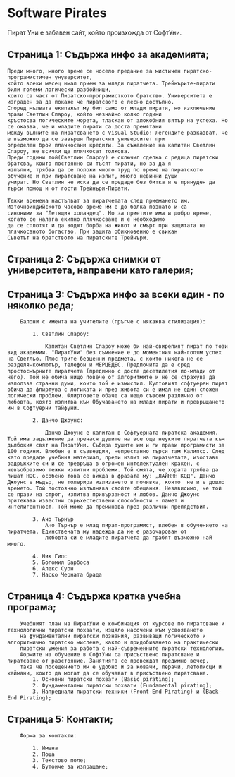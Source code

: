 # Software Pirates

Пират Уни е забавен сайт, който произхожда от СофтУни.

## Страница 1: Съдържа инфо за академията;

	Преди много, много време се носело предание за мистичен пиратско-програмистичен унуверситет,
	който всеки месец имал прием за млади пиратчета. Трейнърите-пирати били големи логически разбойници,
	които са част от Пиратско-програмисткото братство. Университета е изграден за да покаже че пиратсвото е лесно достъпно.
	Според мълвата екипажът му бил само от млади пирати, но изключение прави Светлин Спароу, който незнайно колко години
	кръстосва логическите морета, тласкан от злокобния вятър на успеха. Но се оказва, че и младите пирати са доста премятани
	между вълните на пиратсването с Visual Studio! Легендите разказват, че e възможно да се завърши Пиратския университет при
	определен брой плачкосани кредити. За съжаление на капитан Светлин Спароу, не всички ще плячкосат толкова.
	Преди години той(Светлин Спароу) е сключил сделка с редица пиратски братсва, които постоянно си тъсят пирати, но за да я
	изпълни, трябва да се положи много труд по време на пиратското обучение и при пиратсване на изпит, много невинни души
	умират. Но Светлин не иска да се предаде без битка и е принуден да търси помощ и от гости Трейнъри-Пирати.

	Тежки времена настъпват за пиратчетата след приемането им. Източноиндийското часово време им е до болка познато и са
	синоними за "Летящия холандец". Но за приетите има и добро време, когато се налага екипно плячкосване и е необходимо
	да се сплотят и да водят борба на живот и смърт при защитата на плячкосаното богаство. При защита обикновенно е свикан
	Съветът на братството на пиратските Трейнъри.

## Страница 2: Съдържа снимки от университета, направени като галерия;


## Страница 3: Съдържа инфо за всеки един - по няколко реда;

	    Балони с имента на учителите (гръгче с някаква стилизация):

    		1. Светлин Спароу:

    			Капитан Светлин Спароу може би най-свирепият пират по този вид академии. "ПиратУни" без съмнение е до моментния най-голям успех на Светльо. Плюс трите безценни предмета, с които никога не се разделя-компютър, телефон и МЕРЦЕДЕС. Предпочита да е сред простосмърните пиратчета (предимно с доста десетилетия по-млади от него). Той не обича нищо повече от алгоритмите и не се страхува да използва странни думи, които той е измислил. Култовият софтуерен пират обича да флиртува с логиката и през живота си е имал не един сложен логически проблем. Флиртовете обаче са нещо съвсем различно от любовта, която изпитва към Обучаването на млади пирати и превръщането им в Софтуерни тайфуни.

    		2. Данчо Джоунс:

    			Данчо Джоунс е капитан в Софтуерната пиратска академия. Той има задължение да пренася душите на все още неуките пиратчета към дълбокия свят на ПиратУни. Събира душите им и ги прави програмисти за 100 години. Влюбен е в съзвездия, непрестанно търси там Калипсо. След като предаде учебния материал, преди изпит на пиратчетата, изоставя задръжките си и се превръща в огромен интелектуален кракен, с невъобразимо тежки изпитни проблеми. Той смята, че хората трябва да пишат HQC, особено това се вижда в фразата му: „ЛАЙНЯН КОД". Данчо Джоунс е мъдър, не толерира излизането в почивка, която  не и е дошло времето. Той постоянно изпълнява свойте обещания. Независимо, че той се прави на строг, изпитва привързаност и любов. Данчо Джоунс притежава известни свръхестествени способности - памет и интелигентност. Той може да преминава през различни препядствия.

    		3. Ачо Търнър
    		    Ачо Търнър е млад пират-програмист, влюбен в обучението на пиратчета. Единствената му надежда да не е разочарован от
    		    любовта си е младите пиратчета да грабят възможно най много.

    		4. Ник Гипс
    		5. Богомил Барбоса
    		6. Алекс Суон
    		7. Наско Черната брада

## Страница 4: Съдържа кратка учебна програма;

        Учебният план на ПиратУни е комбинация от курсове по пиратсване и технологични пиратски похвати, изцяло насочени към усвояването
        на фундаментални пиратски познания, развиващи логическото и алгоритмично пиратско мислене, както и придобиването на практически
        пиратски умения за работа с най-съвременните пиратски технологии.
        Формите на обучение в СофтУни са присъствено пиратсване и пиратсване от разстояние. Занятията се провеждат предимно вечер,
        така че посещението им е удобно и за ковачи, перачи, летописци и хаймани, които да могат да се обучават в присъствено пиратсване.
            1. Основни пиратски похвати (Basic pirating);
            2. Фундаментални пиратски похвати (Fundamental pirating);
            3. Напреднали пиратски техники (Front-End Pirating) и (Back-End Pirating);

## Страница 5:	Контакти;

	    Форма за контакти:

	        1. Имена
	        2. Поща
	        3. Текстово поле;
	        4. Бутонче за изпращане;
